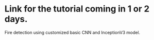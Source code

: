 # Link for the tutorial coming in 1 or 2 days.
Fire detection using customized basic CNN and InceptionV3 model.
